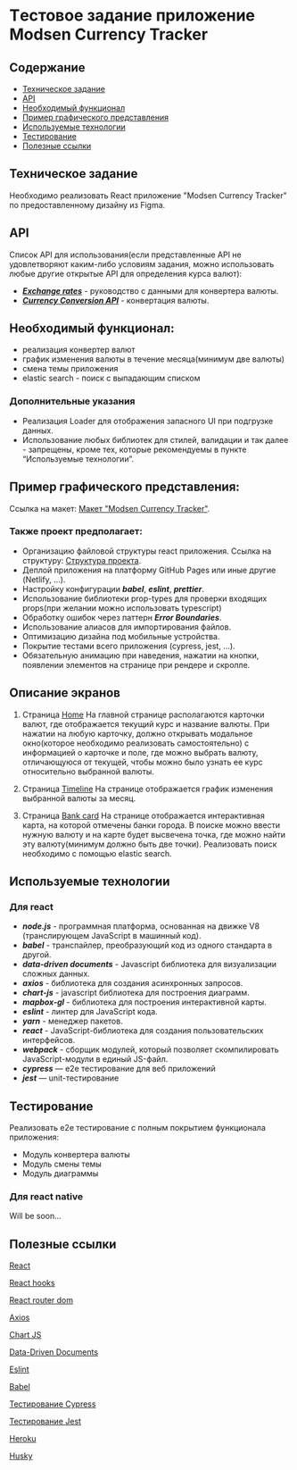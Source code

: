 # Tестовое задание приложение Modsen Currency Tracker


## Содержание


- [Техническое задание](#Техническое-задание)
- [API](#API)
- [Необходимый функционал](#Необходимый-функционал)
- [Пример графического представления](#Пример-графического-представления)
- [Используемые технологии](#Используемые-технологии)
- [Тестирование](#Тестирование)
- [Полезные ссылки](#Полезные-ссылки)


## Техническое задание


Необходимо реализовать React приложение "Modsen Currency Tracker" по предоставленному дизайну из Figma.



## API


Список API для использования(если представленные API не удовлетворяют каким-либо условиям задания, можно использовать любые
другие открытые API для определения курса валют):
- ***[Exchange rates](https://docs.coinapi.io/)*** - руководство с данными для конвертера валюты.
- ***[Currency Conversion API](https://currencyapi.com/pricing/)*** - конвертация валюты.


## Необходимый функционал:


- реализация конвертер валют
- график изменения валюты в течение месяца(минимум две валюты)
- смена темы приложения
- elastic search - поиск с выпадающим списком


### Дополнительные указания


- Реализация Loader для отображения запасного UI при подгрузке данных.
- Использование любых библиотек для стилей, валидации и так далее - запрещены, кроме тех, которые рекомендуемы в пункте “Используемые технологии”.


## Пример графического представления:


Ссылка на макет: [Макет "Modsen Currency Tracker"](<https://www.figma.com/file/ZgtOyDRdvjtUJJ3M9ENwXN/Modsen-Currency-Tracker?node-id=1-1220&t=r17rPqmN38m0Ji9g-0>).


### Также проект предполагает:


- Организацию файловой структуры react приложения. Ссылка на структуру: [Cтруктура проекта](https://github.com/mkrivel/structure).
- Деплой приложения на платформу GitHub Pages или иные другие (Netlify, ...).
- Настройку конфигурации ***babel***, ***eslint***, ***prettier***.
- Использование библиотеки prop-types для проверки входящих props(при желании можно использовать typescript)
- Обработку ошибок через паттерн ***Error Boundaries***.
- Использование алиасов для импортирования файлов.
- Оптимизацию дизайна под мобильные устройства.
- Покрытие тестами всего приложения (cypress, jest, ...).
- Обязательную анимацию при наведения, нажатии на кнопки,  появлении элементов на странице при рендере и скролле.


## Описание экранов


1. Страница [Home](https://www.figma.com/file/ZgtOyDRdvjtUJJ3M9ENwXN/Modsen-Currency-Tracker?node-id=1-857&t=r17rPqmN38m0Ji9g-0)
    На главной странице располагаются карточки валют, где отображается текущий курс и название валюты. При нажатии на любую карточку, должно открывать модальное окно(которое необходимо реализовать самостоятельно) с информацией о карточке и поле, где можно выбрать валюту, отличающуюся от текущей, чтобы можно было узнать ее курс относительно выбранной валюты.


2. Страница [Timeline](https://www.figma.com/file/ZgtOyDRdvjtUJJ3M9ENwXN/Modsen-Currency-Tracker?node-id=1-1073&t=r17rPqmN38m0Ji9g-0)
    На странице отображается график изменения выбранной валюты за месяц.


3. Страница [Bank card](https://www.figma.com/file/ZgtOyDRdvjtUJJ3M9ENwXN/Modsen-Currency-Tracker?node-id=2-2357&t=r17rPqmN38m0Ji9g-0)
    На странице отображается интерактивная карта, на которой отмечены банки города. В поиске можно ввести нужную валюту и на карте будет высвечена точка,
    где можно найти эту валюту(минимум должно быть две точки). Реализовать поиск необходимо с помощью elastic search.


## Используемые технологии


### Для react


- ***node.js*** - программная платформа, основанная на движке V8 (транслирующем JavaScript в машинный код).
- ***babel*** - транспайлер, преобразующий код из одного стандарта в другой.
- ***data-driven documents*** - Javascript библиотека для визуализации сложных данных.
- ***axios*** - библиотека для создания асинхронных запросов.
- ***chart-js*** - javascript библиотека для построения диаграмм.
- ***mapbox-gl*** - библиотека для построения интерактивной карты.
- ***eslint*** - линтер для JavaScript кода.
- ***yarn*** - менеджер пакетов.
- ***react*** - JavaScript-библиотека для создания пользовательских интерфейсов.
- ***webpack*** -  сборщик модулей, который позволяет скомпилировать JavaScript-модули в единый JS-файл.
- ***cypress*** — e2e тестирование для веб приложений
- ***jest*** — unit-тестирование


## Тестирование


Реализовать e2e тестирование c полным покрытием функционала приложения:


- Модуль конвертера валюты
- Модуль смены темы
- Модуль диаграммы




### Для react native


Will be soon...




## Полезные ссылки


[React](https://reactjs.org/docs/getting-started.html)


[React hooks](https://reactjs.org/docs/hooks-intro.html)


[React router dom](https://reacttraining.com/react-router/web/guides/quick-start)


[Axios](https://www.npmjs.com/package/axios)


[Chart JS](https://www.chartjs.org/)


[Data-Driven Documents](https://d3js.org/)


[Eslint](https://eslint.org/docs/user-guide/configuring)


[Babel](https://babeljs.io/docs/en/configuration)


[Тестирование Cypress](https://docs.cypress.io/guides/overview/why-cypress.html#In-a-nutshell)


[Тестирование Jest](https://jestjs.io/ru/docs/getting-started)


[Heroku](https://devcenter.heroku.com/articles/heroku-cli)


[Husky](https://dev.to/ivadyhabimana/setup-eslint-prettier-and-husky-in-a-node-project-a-step-by-step-guide-946)









